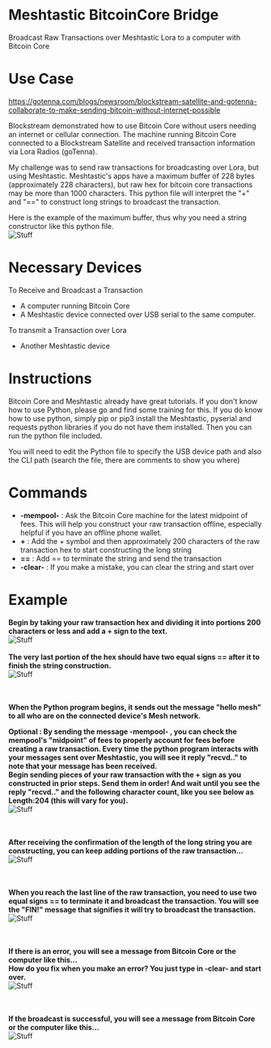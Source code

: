 # Meshtastic BitcoinCore Bridge
Broadcast Raw Transactions over Meshtastic Lora to a computer with Bitcoin Core

# Use Case
https://gotenna.com/blogs/newsroom/blockstream-satellite-and-gotenna-collaborate-to-make-sending-bitcoin-without-internet-possible

Blockstream demonstrated how to use Bitcoin Core without users needing an internet or cellular connection. The machine running Bitcoin Core connected to a Blockstream Satellite and received transaction information via Lora Radios (goTenna). 

My challenge was to send raw transactions for broadcasting over Lora, but using Meshtastic. Meshtastic's apps have a maximum buffer of 228 bytes (approximately 228 characters), but raw hex for bitcoin core transactions may be more than 1000 characters. This python file will interpret the "+" and "==" to construct long strings to broadcast the transaction.

Here is the example of the maximum buffer, thus why you need a string constructor like this python file.
<br>
![Stuff](https://github.com/BTCtoolshed/MeshtasticBitcoinCore_Bridge/blob/main/photos/BridgeBytes.png?raw=true)

# Necessary Devices
To Receive and Broadcast a Transaction
* A computer running Bitcoin Core
* A Meshtastic device connected over USB serial to the same computer.

To transmit a Transaction over Lora
* Another Meshtastic device

# Instructions
Bitcoin Core and Meshtastic already have great tutorials. If you don't know how to use Python, please go and find some training for this. If you do know how to use python, simply pip or pip3 install the Meshtastic, pyserial and requests python libraries if you do not have them installed. Then you can run the python file included.

You will need to edit the Python file to specify the USB device path and also the CLI path (search the file, there are comments to show you where)

# Commands
* **-mempool-** : Ask the Bitcoin Core machine for the latest midpoint of fees. This will help you construct your raw transaction offline, especially helpful if you have an offline phone wallet.
* **\+** : Add the + symbol and then approximately 200 characters of the raw transaction hex to start constructing the long string
* **\==** : Add == to terminate the string and send the transaction
* **-clear-** : If you make a mistake, you can clear the string and start over

# Example

**Begin by taking your raw transaction hex and dividing it into portions 200 characters or less and add a + sign to the text.**
<br>
![Stuff](https://github.com/BTCtoolshed/MeshtasticBitcoinCore_Bridge/blob/main/photos/Bridge01.png?raw=true)
<br><br>
**The very last portion of the hex should have two equal signs == after it to finish the string construction.**
<br>
![Stuff](https://github.com/BTCtoolshed/MeshtasticBitcoinCore_Bridge/blob/main/photos/Bridge02.png?raw=true)

<br><br>
**When the Python program begins, it sends out the message "hello mesh" to all who are on the connected device's Mesh network.**

**Optional : By sending the message -mempool- , you can check the mempool's "midpoint" of fees to properly account for fees before creating a raw transaction. Every time the python program interacts with your messages sent over Meshtastic, you will see it reply "recvd.." to note that your message has been received.**
<br>
**Begin sending pieces of your raw transaction with the + sign as you constructed in prior steps. Send them in order! And wait until you see the reply "recvd.." and the following character count, like you see below as Length:204 (this will vary for you).**
<br>
![Stuff](https://github.com/BTCtoolshed/MeshtasticBitcoinCore_Bridge/blob/main/photos/Bridge03.png?raw=true)

<br><br>
**After receiving the confirmation of the length of the long string you are constructing, you can keep adding portions of the raw transaction...**
<br>
![Stuff](https://github.com/BTCtoolshed/MeshtasticBitcoinCore_Bridge/blob/main/photos/Bridge05.png?raw=true)

<br><br>
**When you reach the last line of the raw transaction, you need to use two equal signs == to terminate it and broadcast the transaction. You will see the "FIN!" message that signifies it will try to broadcast the transaction.**
<br>
![Stuff](https://github.com/BTCtoolshed/MeshtasticBitcoinCore_Bridge/blob/main/photos/Bridge06.png?raw=true)

<br><br>
**If there is an error, you will see a message from Bitcoin Core or the computer like this...**
<br>
**How do you fix when you make an error? You just type in -clear- and start over.**
<br>
![Stuff](https://github.com/BTCtoolshed/MeshtasticBitcoinCore_Bridge/blob/main/photos/Bridge07.png?raw=true)

<br><br>
**If the broadcast is successful, you will see a message from Bitcoin Core or the computer like this...**
<br>
![Stuff](https://github.com/BTCtoolshed/MeshtasticBitcoinCore_Bridge/blob/main/photos/Bridge08.png?raw=true)


